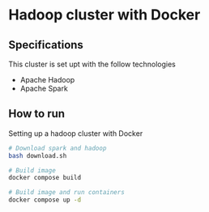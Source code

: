 # Hadoop cluster with Docker

## Specifications

This cluster is set upt with the follow technologies

- Apache Hadoop
- Apache Spark

## How to run

Setting up a hadoop cluster with Docker

```bash
# Download spark and hadoop
bash download.sh

# Build image
docker compose build

# Build image and run containers
docker compose up -d
```